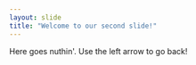 ```yaml
---
layout: slide
title: "Welcome to our second slide!"
---
```

Here goes nuthin'.
Use the left arrow to go back!
